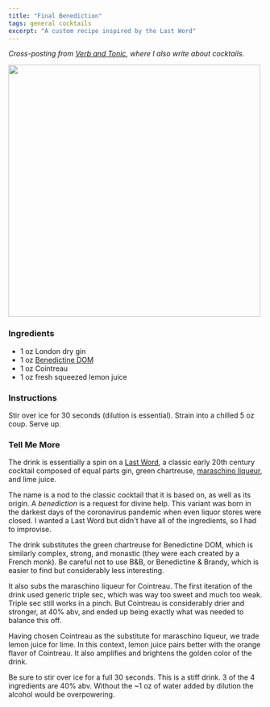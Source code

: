 ```yaml
---
title: "Final Benediction"
tags: general cocktails
excerpt: "A custom recipe inspired by the Last Word"
---
```


_Cross-posting from [Verb and Tonic](https://verbandtonic.com/final-benediction/), where I also write about cocktails._

<img src="{{ site.baseurl }}/jekyll_img/final_benediction.jpg" height="500px" />


### Ingredients

* 1 oz London dry gin
* 1 oz [Benedictine
  DOM](https://www.benedictinedom.com/our-liqueurs/benedictine-dom-liqueur/)
* 1 oz Cointreau
* 1 oz fresh squeezed lemon juice

### Instructions

Stir over ice for 30 seconds (dilution is essential). Strain into a chilled 5 oz
coup. Serve up.

### Tell Me More

The drink is essentially a spin on a [Last
Word](https://www.liquor.com/recipes/the-last-word/), a classic early 20th century
cocktail composed of equal parts gin, green chartreuse, [maraschino
liqueur](https://en.wikipedia.org/wiki/Maraschino), and
lime juice.

The name is a nod to the classic cocktail that it is based on, as well as its
origin. A _benediction_ is a request for divine help. This variant was born in
the darkest days of the coronavirus pandemic when even liquor stores were
closed. I wanted a Last Word but didn't have all of the ingredients, so I had to
improvise.

The drink substitutes the green chartreuse for Benedictine DOM, which is
similarly complex, strong, and monastic (they were each created by a French
monk). Be careful not to use B&B, or Benedictine & Brandy, which is easier to
find but considerably less interesting.

It also subs the maraschino liqueur for Cointreau. The first iteration of the
drink used generic triple sec, which was way too sweet and much too weak. Triple
sec still works in a pinch. But Cointreau is considerably drier and stronger, at
40% abv, and ended up being exactly what was needed to balance this off.

Having chosen Cointreau as the substitute for maraschino liqueur, we trade lemon
juice for lime. In this context, lemon juice pairs better with the orange flavor
of Cointreau. It also amplifies and brightens the golden color of the drink.

Be sure to stir over ice for a full 30 seconds. This is a stiff drink. 3 of the
4 ingredients are 40% abv. Without the ~1 oz of water added by dilution the
alcohol would be overpowering.

